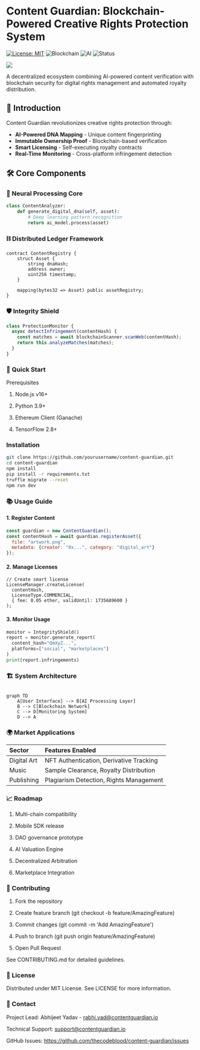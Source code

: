 # Content Guardian: Blockchain-Powered Creative Rights Protection System  
[![License: MIT](https://img.shields.io/badge/License-MIT-yellow.svg)](https://opensource.org/licenses/MIT) 
![Blockchain](https://img.shields.io/badge/Blockchain-Ethereum-blue) 
![AI](https://img.shields.io/badge/AI-ML-orange) 
![Status](https://img.shields.io/badge/Status-Active-brightgreen)

<img src = " ![Designer (1)](https://github.com/user-attachments/assets/c0e5e1c8-4545-4e26-96e7-e7f0f564f605) ">

A decentralized ecosystem combining AI-powered content verification with blockchain security for digital rights management and automated royalty distribution.

## 🌟 Introduction
Content Guardian revolutionizes creative rights protection through:

- **AI-Powered DNA Mapping** - Unique content fingerprinting
- **Immutable Ownership Proof** - Blockchain-based verification
- **Smart Licensing** - Self-executing royalty contracts
- **Real-Time Monitoring** - Cross-platform infringement detection

## 🛠️ Core Components

### 🧠 Neural Processing Core

```python
class ContentAnalyzer:
    def generate_digital_dna(self, asset):
        # Deep learning pattern recognition
        return ai_model.process(asset)
```
### ⛓️ Distributed Ledger Framework

```solidity
contract ContentRegistry {
    struct Asset {
        string dnaHash;
        address owner;
        uint256 timestamp;
    }
    
    mapping(bytes32 => Asset) public assetRegistry;
}
```

### 🛡️ Integrity Shield

```javascript
class ProtectionMonitor {
  async detectInfringement(contentHash) {
    const matches = await blockchainScanner.scanWeb(contentHash);
    return this.analyzeMatches(matches);
  }
}
```
### 🚀 Quick Start

Prerequisites

1. Node.js v16+
2. Python 3.9+

3. Ethereum Client (Ganache)

4. TensorFlow 2.8+

### Installation

```bash
git clone https://github.com/yourusername/content-guardian.git
cd content-guardian
npm install
pip install -r requirements.txt
truffle migrate --reset
npm run dev
```
### 📚 Usage Guide

#### 1. **Register Content**

```javascript
const guardian = new ContentGuardian();
const contentHash = await guardian.registerAsset({
  file: "artwork.png",
  metadata: {creator: "0x...", category: "digital_art"}
});
```

#### 2. **Manage Licenses**

```solidity
// Create smart license
LicenseManager.createLicense(
  contentHash,
  LicenseType.COMMERCIAL,
  { fee: 0.05 ether, validUntil: 1735689600 }
);
```

#### 3. **Monitor Usage**

```python
monitor = IntegrityShield()
report = monitor.generate_report(
  content_hash="QmXyZ...",
  platforms=["social", "marketplaces"]
)
print(report.infringements)
```

### 🏗️ System Architecture

```mermaid

graph TD
    A[User Interface] --> B[AI Processing Layer]
    B --> C[Blockchain Network]
    C --> D[Monitoring System]
    D --> A
```    

### 🌍 Market Applications

| Sector         | Features Enabled                           |
|:---------------|:-------------------------------------------|
| Digital Art    | NFT Authentication, Derivative Tracking    |
| Music          | Sample Clearance, Royalty Distribution     |
| Publishing     | Plagiarism Detection, Rights Management    |

### 📈 Roadmap

1. Multi-chain compatibility

2. Mobile SDK release

3. DAO governance prototype

4. AI Valuation Engine

5. Decentralized Arbitration

6. Marketplace Integration

### 🤝 Contributing

1. Fork the repository

2. Create feature branch (git checkout -b feature/AmazingFeature)

3. Commit changes (git commit -m 'Add AmazingFeature')

4. Push to branch (git push origin feature/AmazingFeature)

5. Open Pull Request

See CONTRIBUTING.md for detailed guidelines.

### 📜 License

Distributed under MIT License. See LICENSE for more information.

### 📧 Contact

Project Lead: Abhijeet Yadav - rabhi.yad@contentguardian.io

Technical Support: support@contentguardian.io

GitHub Issues: https://github.com/thecodeblood/content-guardian/issues
